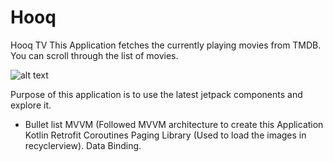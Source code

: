 # Hooq
Hooq TV
This Application fetches the currently playing movies from TMDB. You can scroll through the list of movies.

![alt text](https://user-images.githubusercontent.com/31012185/76147474-724b6400-60d7-11ea-98d2-75f563725d4e.gif)


Purpose of this application is to use the latest jetpack components and explore it.

* Bullet list
  MVVM (Followed MVVM architecture to create this Application
  Kotlin 
  Retrofit
  Coroutines
  Paging Library (Used to load the images in recyclerview).
  Data Binding.
